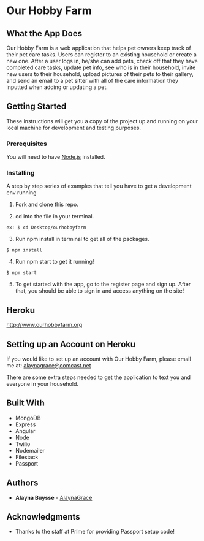 # Our Hobby Farm

## What the App Does

Our Hobby Farm is a web application that helps pet owners keep track of their pet care tasks. Users can register to an existing household or create a new one. After a user logs in, he/she can add pets, check off that they have completed care tasks, update pet info, see who is in their household, invite new users to their household, upload pictures of their pets to their gallery, and send an email to a pet sitter with all of the care information they inputted when adding or updating a pet.

## Getting Started

These instructions will get you a copy of the project up and running on your local machine for development and testing purposes.

### Prerequisites

You will need to have [Node.js](https://nodejs.org/en/) installed.


### Installing

A step by step series of examples that tell you have to get a development env running

1. Fork and clone this repo.

2. cd into the file in your terminal.

```
ex: $ cd Desktop/ourhobbyfarm
```

3. Run npm install in terminal to get all of the packages.

```
$ npm install
```

4. Run npm start to get it running!

```
$ npm start
```

5. To get started with the app, go to the register page and sign up. After that, you should be able to sign in and access anything on the site!

## Heroku

  http://www.ourhobbyfarm.org

## Setting up an Account on Heroku

  If you would like to set up an account with Our Hobby Farm, please email me at: alaynagrace@comcast.net

  There are some extra steps needed to get the application to text you and everyone in your household.
  
## Built With

  * MongoDB
  * Express
  * Angular
  * Node
  * Twilio
  * Nodemailer
  * Filestack
  * Passport

## Authors

* **Alayna Buysse** - [AlaynaGrace](https://github.com/AlaynaGrace)

## Acknowledgments

* Thanks to the staff at Prime for providing Passport setup code!

